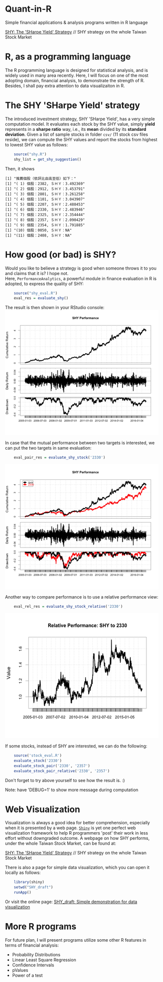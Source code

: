 # Quant-in-R
Simple financial applications &amp; analysis programs written in R language   
  
<a href='http://url_to_be_announced'>SHY: The 'SHarpe Yield' Strategy</a> // SHY strategy on the whole Taiwan Stock Market

# R, as a programming language
The R programming language is designed for statistical analysis, and is widely used in many area recently. Here, I will focus on one of the most adopting domain, financial analysis, to demonstrate the strength of R.  Besides, I shall pay extra attention to data visualizaiton in R.  

# The SHY 'SHarpe Yield' strategy
The introduced investment strategy, SHY 'SHarpe Yield', has a very simple computation model. It evaluates each stock by the SHY value, simply **yield** represents in a **sharpe ratio** way, i.e., its **mean** divided by its **standard deviation**. Given a list of sample stocks in folder `csv/` (11 stock csv files reside), we can compute the SHY values and report the stocks from highest to lowest SHY value as follows:  

```r
    source("shy.R")
    shy_list = get_shy_suggestion()
```

Then, it shows
```
[1] "推薦個股（依評比由高至低）如下："
[1] "( 1) 個股：2382, ＳＨＹ：3.492369"
[1] "( 2) 個股：2912, ＳＨＹ：3.453791"
[1] "( 3) 個股：2801, ＳＨＹ：3.261258"
[1] "( 4) 個股：1101, ＳＨＹ：3.043907"
[1] "( 5) 個股：2207, ＳＨＹ：2.488453"
[1] "( 6) 個股：2330, ＳＨＹ：2.483946"
[1] "( 7) 個股：2325, ＳＨＹ：2.354444"
[1] "( 8) 個股：2357, ＳＨＹ：2.090429"
[1] "( 9) 個股：2354, ＳＨＹ：1.791885"
[1] "(10) 個股：0050, ＳＨＹ：NA"
[1] "(11) 個股：2408, ＳＨＹ：NA"
```

# How good (or bad) is SHY? 
Would you like to believe a strategy is good when someone throws it to you and claims that it is? I hope not.  
Here, `PerformanceAnalytics`, a powerful module in finance evaluation in R is adopted, to express the quality of SHY:  
```r
    source("shy_eval.R")
    eval_res = evaluate_shy()
```
The result is then shown in your RStudio console:  
<a href="https://raw.githubusercontent.com/r-kan/r-kan.github.io/master/images/Quant-in-R/shy_perf.png" target="_blank"><img border="0" alt="show multiple yield values" src="https://raw.githubusercontent.com/r-kan/r-kan.github.io/master/images/Quant-in-R/shy_perf.png" width="515" height="411"></a>


In case that the mutual performance between two targets is interested, we can put the two targets in same evaluation:
```r
    eval_pair_res = evaluate_shy_stock('2330')
```
<a href="https://raw.githubusercontent.com/r-kan/r-kan.github.io/master/images/Quant-in-R/shy_2330_perf.png" target="_blank"><img border="0" alt="show multiple yield values" src="https://raw.githubusercontent.com/r-kan/r-kan.github.io/master/images/Quant-in-R/shy_2330_perf.png" width="515" height="411"></a>


Another way to compare performance is to use a relative performance view:
```r
    eval_rel_res = evaluate_shy_stock_relative('2330')
```
<a href="https://raw.githubusercontent.com/r-kan/r-kan.github.io/master/images/Quant-in-R/shy_2330_perf_rel.png" target="_blank"><img border="0" alt="show multiple yield values" src="https://raw.githubusercontent.com/r-kan/r-kan.github.io/master/images/Quant-in-R/shy_2330_perf_rel.png" width="515" height="411"></a>

If some stocks, instead of SHY are interested, we can do the following:
```r
    source('stock_eval.R')
    evaluate_stock('2330')
    evaluate_stock_pair('2330', '2357')
    evaluate_stock_pair_relative('2330', '2357')
```

Don't forget to try above yourself to see how the result is. :)

Note: have 'DEBUG=1' to show more message during computation  

# Web Visualization

Visualization is always a good idea for better comprehension, especially when it is presented by a web page. <a href='https://github.com/rstudio/shiny'>`Shiny`</a> is yet one perfect web visualization framework to help R programmers 'post' their work in less effort without downgraded outcome. A webpage on how SHY performs, under the whole Taiwan Stock Market, can be found at:

<a href='http://url_to_be_announced'>SHY: The 'SHarpe Yield' Strategy</a> // SHY strategy on the whole Taiwan Stock Market

There is also a page for simple data visualization, which you can open it locally as follows:
```r
    library(shiny)
    setwd("SHY_draft")
    runApp()
```

Or visit the online page:
<a href='https://rkan.shinyapps.io/SHY_draft/'>SHY_draft: Simple demonstration for data visualization</a>


# More R programs
For future plan, I will present programs utilize some other R features in terms of financial analysis:  
* Probability Distributions
* Linear Least Square Regression
* Confidence Intervals
* pValues
* Power of a test
